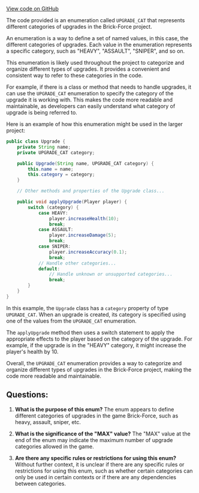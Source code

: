 [View code on GitHub](https://github.com/TieHaxJan/Brick-Force/Assembly-CSharp\UPGRADE_CAT.cs)

The code provided is an enumeration called `UPGRADE_CAT` that represents different categories of upgrades in the Brick-Force project. 

An enumeration is a way to define a set of named values, in this case, the different categories of upgrades. Each value in the enumeration represents a specific category, such as "HEAVY", "ASSAULT", "SNIPER", and so on. 

This enumeration is likely used throughout the project to categorize and organize different types of upgrades. It provides a convenient and consistent way to refer to these categories in the code. 

For example, if there is a class or method that needs to handle upgrades, it can use the `UPGRADE_CAT` enumeration to specify the category of the upgrade it is working with. This makes the code more readable and maintainable, as developers can easily understand what category of upgrade is being referred to.

Here is an example of how this enumeration might be used in the larger project:

```java
public class Upgrade {
    private String name;
    private UPGRADE_CAT category;

    public Upgrade(String name, UPGRADE_CAT category) {
        this.name = name;
        this.category = category;
    }

    // Other methods and properties of the Upgrade class...

    public void applyUpgrade(Player player) {
        switch (category) {
            case HEAVY:
                player.increaseHealth(10);
                break;
            case ASSAULT:
                player.increaseDamage(5);
                break;
            case SNIPER:
                player.increaseAccuracy(0.1);
                break;
            // Handle other categories...
            default:
                // Handle unknown or unsupported categories...
                break;
        }
    }
}
```

In this example, the `Upgrade` class has a `category` property of type `UPGRADE_CAT`. When an upgrade is created, its category is specified using one of the values from the `UPGRADE_CAT` enumeration.

The `applyUpgrade` method then uses a switch statement to apply the appropriate effects to the player based on the category of the upgrade. For example, if the upgrade is in the "HEAVY" category, it might increase the player's health by 10.

Overall, the `UPGRADE_CAT` enumeration provides a way to categorize and organize different types of upgrades in the Brick-Force project, making the code more readable and maintainable.
## Questions: 
 1. **What is the purpose of this enum?**
The enum appears to define different categories of upgrades in the game Brick-Force, such as heavy, assault, sniper, etc.

2. **What is the significance of the "MAX" value?**
The "MAX" value at the end of the enum may indicate the maximum number of upgrade categories allowed in the game.

3. **Are there any specific rules or restrictions for using this enum?**
Without further context, it is unclear if there are any specific rules or restrictions for using this enum, such as whether certain categories can only be used in certain contexts or if there are any dependencies between categories.